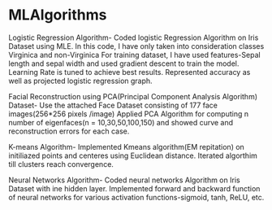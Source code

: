 # MLAlgorithms

Logistic Regression Algorithm-
Coded logistic Regression Algorithm on Iris Dataset using MLE. In this code, I have only taken into consideration classes Virginica and non-Virginica
For training dataset, I have used features-Sepal length and sepal width and used gradient descent to train the model. 
Learning Rate is tuned to achieve best results. Represented accuracy as well as projected logistic regression graph.

Facial Reconstruction using PCA(Principal Component Analysis Algorithm)
Dataset- Use the attached Face Dataset consisting of 177 face images(256*256 pixels /image)
Applied PCA Algorithm for computing n number of eigenfaces(n = 10,30,50,100,150) and showed curve and reconstruction errors for each case.

K-means Algorithm-
Implemented Kmeans algorithm(EM repitation) on initiliazed points and centeres using Euclidean distance. 
Iterated algorthim till clusters reach convergence.

Neural Networks Algorithm-
Coded neural networks Algorithm on Iris Dataset with ine hidden layer. 
Implemented forward and backward function of neural networks for various activation functions-sigmoid, tanh, ReLU, etc.




